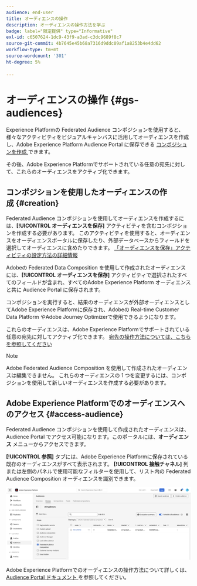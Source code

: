 ```yaml
---
audience: end-user
title: オーディエンスの操作
description: オーディエンスの操作方法を学ぶ
badge: label="限定提供" type="Informative"
exl-id: c6507624-1dc9-43f9-a3ad-c3dc9689f8c7
source-git-commit: 4b7645e45b68a7316d9ddc09af1a8253b4e4dd62
workflow-type: tm+mt
source-wordcount: '301'
ht-degree: 5%

---
```


# オーディエンスの操作 {#gs-audiences}

Experience Platformの Federated Audience コンポジションを使用すると、様々なアクティビティをビジュアルキャンバスに活用してオーディエンスを作成し、Adobe Experience Platform Audience Portal に保存できる [ コンポジションを作成 ](../compositions/gs-compositions.md) できます。

その後、Adobe Experience Platformでサポートされている任意の宛先に対して、これらのオーディエンスをアクティブ化できます。

## コンポジションを使用したオーディエンスの作成 {#creation}

Federated Audience コンポジションを使用してオーディエンスを作成するには、**[!UICONTROL オーディエンスを保存]** アクティビティを含むコンポジションを作成する必要があります。 このアクティビティを使用すると、オーディエンスをオーディエンスポータルに保存したり、外部データベースからフィールドを選択してオーディエンスに含めたりできます。 [「オーディエンスを保存」アクティビティの設定方法の詳細情報](../compositions/activities/save-audience.md)

Adobeの Federated Data Composition を使用して作成されたオーディエンスには、**[!UICONTROL オーディエンスを保存]** アクティビティで選択されたすべてのフィールドが含まれ、すべてのAdobe Experience Platform オーディエンスと共に Audience Portal に保存されます。

コンポジションを実行すると、結果のオーディエンスが外部オーディエンスとしてAdobe Experience Platformに保存され、Adobeの Real-time Customer Data Platform やAdobe Journey Optimizerで使用できるようになります。

これらのオーディエンスは、Adobe Experience Platformでサポートされている任意の宛先に対してアクティブ化できます。 [ 宛先の操作方法については、こちらを参照してください ](https://experienceleague.adobe.com/en/docs/experience-platform/destinations/home)

>[!NOTE]
>
>Adobe Federated Audience Composition を使用して作成されたオーディエンスは編集できません。 これらのオーディエンスの 1 つを変更するには、コンポジションを使用して新しいオーディエンスを作成する必要があります。

## Adobe Experience Platformでのオーディエンスへのアクセス {#access-audience}

Federated Audience コンポジションを使用して作成されたオーディエンスは、Audience Portal でアクセス可能になります。このポータルには、**オーディエンス** メニューからアクセスできます。

**[!UICONTROL 参照]** タブには、Adobe Experience Platformに保存されている既存のオーディエンスがすべて表示されます。 **[!UICONTROL 接触チャネル]** 列または左側のパネルで使用可能なフィルターを使用して、リスト内の Federated Audience Composition オーディエンスを識別できます。

![](assets/audiences-list.png)

Adobe Experience Platformでのオーディエンスの操作方法について詳しくは、[Audience Portal ドキュメント ](https://experienceleague.adobe.com/en/docs/experience-platform/segmentation/ui/audience-portal) を参照してください。

<!-- add link to this donc once published: https://jira.corp.adobe.com/browse/PLAT-198674-->